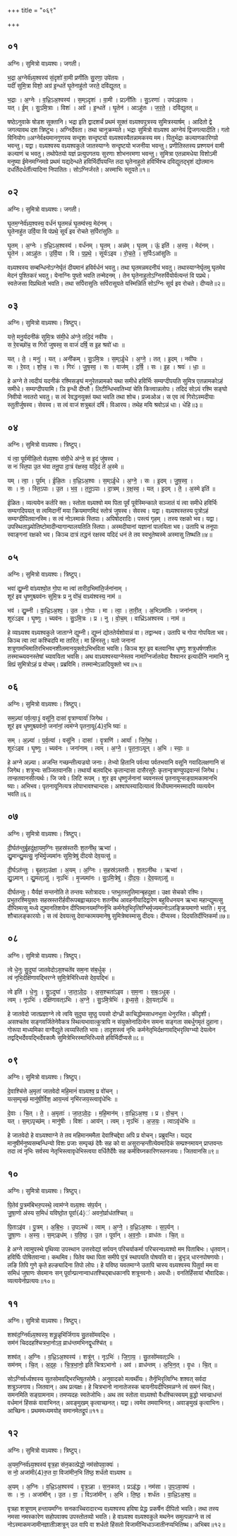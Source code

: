 +++
title = "०६९"

+++


## ०१
अग्निः। सुमित्रो वाध्र्यश्वः। जगती।

भ॒द्रा अ॒ग्नेर्व॑ध्र्य॒श्वस्य॑ सं॒दृशो॑ वा॒मी प्रणी॑तिः सु॒रणा॒ उपे॑तयः ।  
यदीं॑ सुमि॒त्रा विशो॒ अग्र॑ इ॒न्धते॑ घृ॒तेनाहु॑तो जरते॒ दवि॑द्युतत् ॥

भ॒द्राः । अ॒ग्नेः । व॒ध्रि॒ऽअ॒श्वस्य॑ । स॒म्ऽदृशः॑ । वा॒मी । प्रऽनी॑तिः । सु॒ऽरणाः॑ । उप॑ऽइतयः ।  
यत् । ई॒म् । सु॒ऽमि॒त्राः । विशः॑ । अग्रे॑ । इ॒न्धते॑ । घृ॒तेन॑ । आऽहु॑तः । ज॒र॒ते॒ । दवि॑द्युतत् ॥

षष्ठेऽनुवाके षोडश सूक्तानि। भद्रा इति द्वादशर्चं प्रथमं सूक्तं वध्र्यश्वपुत्रस्य सुमित्रस्यार्षम् । आदितो द्वे जगत्यावथ दश त्रिष्टुभः। अग्निर्देवता। तथा चानुक्रम्यते। भद्राः सुमित्रो वाध्र्यश्व आग्नेयं द्विजगत्यादीति। गतो विनियोगः॥अग्नेर्वक्ष्यमानगुणस्य सन्दृशः सन्दृष्टयो वध्र्यश्वस्यैतन्नामकस्य मम। पितुर्भद्राः कल्याणकारिण्य़ो भवन्तु। यद्वा। वध्र्यश्वस्य वध्र्यश्वकुले जातस्याग्नेः सन्दृष्टयो भजनीया भवन्तु। प्रणीतिस्तस्य प्रश्णयनं वामी कल्याणं च भवतु। तथोपेतयो यज्ञं प्रत्युपगतयः सुरणाः शोभनरमणा भवन्तु। सुमित्रा एतन्नामधेया विशोऽमी मनुष्या ईमेनमग्निमग्रे प्रथमं यद्यदेन्धते हविर्भिर्दीपयन्ति तदा घृतेनाहुतो हविर्भिश्च दविद्युतद्भृशं द्योतमानः दधर्तिदर्धर्तीत्यादिना निपातितः। सोऽग्निर्जरते। अस्माभिः स्तूयते॥१॥

## ०२
अग्निः। सुमित्रो वाध्र्यश्वः। जगती।

घृ॒तम॒ग्नेर्व॑ध्र्य॒श्वस्य॒ वर्ध॑नं घृ॒तमन्नं॑ घृ॒तम्व॑स्य॒ मेद॑नम् ।  
घृ॒तेनाहु॑त उर्वि॒या वि प॑प्रथे॒ सूर्य॑ इव रोचते स॒र्पिरा॑सुतिः ॥

घृ॒तम् । अ॒ग्नेः । व॒ध्रि॒ऽअ॒श्वस्य॑ । वर्ध॑नम् । घृ॒तम् । अन्न॑म् । घृ॒तम् । ऊं॒ इति॑ । अ॒स्य॒ । मेद॑नम् ।  
घृ॒तेन॑ । आऽहु॑तः । उ॒र्वि॒या । वि । प॒प्र॒थे॒ । सूर्यः॑ऽइव । रो॒च॒ते॒ । स॒र्पिःऽआ॑सुतिः ॥

वध्र्यश्वस्य सम्बन्धिनोऽग्नेर्घृतं दीयमानं हविर्वर्धनं भवतु। तथा घृतमन्नमदनीयं भवतु। तथास्याग्नेर्घृतमु घृतमेव मेदनं पुश्तिकरं भवतु। येनाग्निः पुष्तो भवति तन्मेदनम् । तेन घृतेनाहुतोऽग्निरुर्वियोर्वत्यन्तं वि पप्रथे। स्वतेजसा विप्रथितो भवति। तथा सर्पिरासुतिः सर्पिरासूयते यस्मिन्निति सोऽग्निः सूर्य इव रोचते। दीप्यते॥२॥

## ०३
अग्निः। सुमित्रो वाध्र्यश्वः। त्रिष्टुप्।

यत्ते॒ मनु॒र्यदनी॑कं सुमि॒त्रः स॑मी॒धे अ॑ग्ने॒ तदि॒दं नवी॑यः ।  
स रे॒वच्छो॑च॒ स गिरो॑ जुषस्व॒ स वाजं॑ दर्षि॒ स इ॒ह श्रवो॑ धाः ॥

यत् । ते॒ । मनुः॑ । यत् । अनी॑कम् । सु॒ऽमि॒त्रः । स॒म्ऽई॒धे । अ॒ग्ने॒ । तत् । इ॒दम् । नवी॑यः ।  
सः । रे॒वत् । शो॒च॒ । सः । गिरः॑ । जु॒ष॒स्व॒ । सः । वाज॑म् । द॒र्षि॒ । सः । इ॒ह । श्रवः॑ । धाः॒ ॥

हे अग्ने ते त्वदीयं यदनीकं रश्मिसङ्घं मनुरेतन्नामको यथा समीधे हविर्भिः सम्यग्दीपयति सुमित्र एतन्नामकोऽहं समीधे। सम्यग्दीपयामि। ञि इन्धी दीप्तौ। लिटीन्धिभवतिभ्यां चेति कित्त्वान्नलोपः। तदिदं सोऽयं रश्मि सङ्घो निवीयो नवतरो भवतु। स त्वं रेवद्धनयुक्तं यथा भवति तथा शोच। प्रज्वओअ। स एव त्वं गिरोऽस्मदीयाः स्तुतीर्जुषस्व। सेवस्व। स त्वं वाजं शत्रुबलं दर्षि। विआरय। तथेह मयि श्रवोऽन्नं धाः। धेहि॥३॥

## ०४
अग्निः। सुमित्रो वाध्र्यश्वः। त्रिष्टुप्।

यं त्वा॒ पूर्व॑मीळि॒तो व॑ध्र्य॒श्वः स॑मी॒धे अ॑ग्ने॒ स इ॒दं जु॑षस्व ।  
स नः॑ स्ति॒पा उ॒त भ॑वा तनू॒पा दा॒त्रं र॑क्षस्व॒ यदि॒दं ते॑ अ॒स्मे ॥

यम् । त्वा॒ । पूर्व॑म् । ई॒ळि॒तः । व॒ध्रि॒ऽअ॒श्वः । स॒म्ऽई॒धे । अ॒ग्ने॒ । सः । इ॒दम् । जु॒ष॒स्व॒ ।  
सः । नः॒ । स्ति॒ऽपाः । उ॒त । भ॒व॒ । त॒नू॒ऽपाः । दा॒त्रम् । र॒क्ष॒स्व॒ । यत् । इ॒दम् । ते॒ । अ॒स्मे इति॑ ॥

ईळितः। व्यत्ययेन कर्तरि क्तः। स्तोता वध्र्यश्वो मम पिता पूर्वं पूर्वस्मिन्काले सञ्जातं यं त्वा समीधे हविर्भिः सम्यगदिपयत् स त्वमिदानीं मया क्रियमाणमिदं स्तोत्रं जुषस्व। सेवस्व। यद्वा। वध्र्यश्वस्तस्य पुत्रोऽहं सम्यग्दीपितवानस्मि। स त्वं नोऽस्माकं स्तिपाः। अपिषोदरादिः। पस्त्यं गृहम् । तस्य रक्षको भव। यद्वा। उपस्थिताञ्ज्योतिष्टोमादीन्यागान्पालयतिति स्तिपाः। अस्मदीयानां यज्ञानां पालयिता भव। उतापि च तनूपाः स्वाङ्गनां रक्षको भव। किञ्च दात्रं तद्धनं रक्षस्व यदिदं धनं ते तव स्वभुतेष्वस्मे अस्मासु तिष्थति॥४॥

## ०५
अग्निः। सुमित्रो वाध्र्यश्वः। त्रिष्टुप्।

भवा॑ द्यु॒म्नी वा॑ध्र्यश्वो॒त गो॒पा मा त्वा॑ तारीद॒भिमा॑ति॒र्जना॑नाम् ।  
शूर॑ इव धृ॒ष्णुश्च्यव॑नः सुमि॒त्रः प्र नु वो॑चं॒ वाध्र्य॑श्वस्य॒ नाम॑ ॥

भव॑ । द्यु॒म्नी । वा॒ध्रि॒ऽअ॒श्व॒ । उ॒त । गो॒पाः । मा । त्वा॒ । ता॒री॒त् । अ॒भिऽमा॑तिः । जना॑नाम् ।  
शूरः॑ऽइव । घृ॒ष्णुः । च्यव॑नः । सु॒ऽमि॒त्रः । प्र । नु । वो॒च॒म् । वाध्रि॑ऽअश्वस्य । नाम॑ ॥

हे व्याध्र्यश्व वध्र्यश्वकुले जाताग्ने द्युम्नी। द्युम्नं द्योततेर्यशोवान्नं वा। तद्वान्भव। उतापि च गोपा गोपयिता भव। किञ्च त्वा त्वां कश्चिदपि मा तारित्। मा हिनस्तु। यतो जनानां शत्रूणामभिमातिरभिभवनशीलमानयुक्तोऽभिभविता भवसि। किञ्च शूर इव बलवानिव धृष्णुः शत्रुधर्षणशीलः तस्माच्च्यवनस्तेषां च्यावयिता भवसि। अथ वाध्र्यश्वस्याग्नेस्तव नामाग्निर्जातवेदा वैश्वानर इत्यादीनि नामानि नु क्षिप्रं सुमित्रोऽहं प्र वोचम्। प्रब्रविमि। तस्मान्मेऽन्नादियुक्तो भव॥५॥

## ०६
अग्निः। सुमित्रो वाध्र्यश्वः। त्रिष्टुप्।

सम॒ज्र्या॑ पर्व॒त्या॒३॒॑ वसू॑नि॒ दासा॑ वृ॒त्राण्यार्या॑ जिगेथ ।  
शूर॑ इव धृ॒ष्णुश्च्यव॑नो॒ जना॑नां॒ त्वम॑ग्ने पृतना॒यू{4}र॒भि ष्याः॑ ॥

सम् । अ॒ज्र्या॑ । प॒र्व॒त्या॑ । वसू॑नि । दासा॑ । वृ॒त्राणि॑ । आर्या॑ । जि॒गे॒थ॒ ।  
शूरः॑ऽइव । घृ॒ष्णुः । च्यव॑नः । जना॑नाम् । त्वम् । अ॒ग्ने॒ । पृ॒त॒ना॒ऽयून् । अ॒भि । स्याः॒ ॥

हे अग्ने अज्र्या। अजन्ति गच्छन्तीत्यज्रयो जनाः। तेभ्यो हितानि पर्वत्या पर्वतभवानि वसूनि गवादिलक्षणानि सं जिगेथ। शत्रुभ्यः सञ्जितवानसि। तथार्या बलवद्भिः कृतान्दासा दासैरसुरैः कृतान्वृत्राण्युपद्रवान्सं जिगेथ। तान्हतवानसीत्यर्थः। जि जये। लिटि रूपम् । शुर इव धृष्णुर्जनानां च्यवनस्त्वं पृतनायून्सङ्ग्रामकामानभि ष्याः। अभिभव। पृतनायूनित्यत्र लोपाभावश्चान्दसः। अश्वाघस्यादित्यात्वं विधीयमानमस्मादपि व्यत्ययेन भवति॥६॥

## ०७
अग्निः। सुमित्रो वाध्र्यश्वः। त्रिष्टुप्।

दी॒र्घत॑न्तुर्बृ॒हदु॑क्षा॒यम॒ग्निः स॒हस्र॑स्तरीः श॒तनी॑थ॒ ऋभ्वा॑ ।  
द्यु॒मान्द्यु॒मत्सु॒ नृभि॑र्मृ॒ज्यमा॑नः सुमि॒त्रेषु॑ दीदयो देव॒यत्सु॑ ॥

दी॒र्घऽत॑न्तुः । बृ॒हत्ऽउ॑क्षा । अ॒यम् । अ॒ग्निः । स॒हस्र॑ऽस्तरीः । श॒तऽनी॑थः । ऋभ्वा॑ ।  
द्यु॒ऽमान् । द्यु॒मत्ऽसु॑ । नृऽभिः॑ । मृ॒ज्यमा॑नः । सु॒ऽमि॒त्रेषु॑ । दी॒द॒यः॒ । दे॒व॒यत्ऽसु॑ ॥

दीर्घतन्तुः। यैर्यज्ञं सन्तनोति ते तन्तवः स्तोत्रादयः। प्तभुतस्तुतिमान्बृहदुक्षा। उक्षा सेचको रश्मिः। प्रभुतरश्मियुक्तः सहस्रस्तरीर्हवीरूपबह्वाच्छादनः शतनीथ आवहनीयादिद्वारेण बहुविधनयन ऋभ्वा महान्द्युमत्सु दीप्तिमत्सु मध्ये द्युमानतिशयेन दीप्तिमानयमग्निर्नृभि कर्मनेतृभिरृत्विग्भिर्मृज्यमानोऽलङ्क्रियमाणो भवति। मृजू शौचालङ्कारयोः। स त्वं देवयत्सु देवान्कामयमानेषु सुमित्रेष्वस्मासु दीदयः। दीप्यस्व। दिदयतिर्दीप्तिकर्मा॥७॥

## ०८
अग्निः। सुमित्रो वाध्र्यश्वः। त्रिष्टुप्।

त्वे धे॒नुः सु॒दुघा॑ जातवेदोऽस॒श्चते॑व सम॒ना स॑ब॒र्धुक् ।  
त्वं नृभि॒र्दक्षि॑णावद्भिरग्ने सुमि॒त्रेभि॑रिध्यसे देव॒यद्भिः॑ ॥

त्वे इति॑ । धे॒नुः । सु॒ऽदुघा॑ । जा॒त॒ऽवे॒दः॒ । अ॒स॒श्चता॑ऽइव । स॒म॒ना । स॒बः॒ऽधुक् ।  
त्वम् । नृऽभिः॑ । दक्षि॑णावत्ऽभिः । अ॒ग्ने॒ । सु॒ऽमि॒त्रेभिः॑ । इ॒ध्य॒से॒ । दे॒व॒यत्ऽभिः॑ ॥

हे जातवेदो जातप्रज्ञाग्ने त्वे त्वयि सुदुघा सुष्ठु पयसो दोग्ध्री काचिद्धोमसाधनभुता धेनुरस्ति। कीदृशी। असश्चतेव सङ्गवर्जितेनेवैकत्र स्थित्यभावात्कुत्रापि न संयुक्तेनादित्येन समना सङ्गता सबर्धुगमृतं दुहाना। गोरूपा माध्यमिका वाग्वैद्युते त्वय्यस्तिति भावः। तादृशस्त्वं नृभिः कर्मनेतृभिर्दक्षणावद्भिरृत्विग्भ्यो देयत्वेन तद्वद्भिर्देवयद्भिर्देवकामैः सुमित्रेभिरस्माभिरिध्यसे हविर्भिर्दीप्यसे॥८॥

## ०९
अग्निः। सुमित्रो वाध्र्यश्वः। त्रिष्टुप्।

दे॒वाश्चि॑त्ते अ॒मृता॑ जातवेदो महि॒मानं॑ वाध्र्यश्व॒ प्र वो॑चन् ।  
यत्स॒म्पृच्छं॒ मानु॑षी॒र्विश॒ आय॒न्त्वं नृभि॑रजय॒स्त्वावृ॑धेभिः ॥

दे॒वाः । चि॒त् । ते॒ । अ॒मृताः॑ । जा॒त॒ऽवे॒दः॒ । म॒हि॒मान॑म् । वा॒ध्रि॒ऽअ॒श्व॒ । प्र । वो॒च॒न् ।  
यत् । स॒म्ऽपृच्छ॑म् । मानु॑षीः । विशः॑ । आय॑न् । त्वम् । नृऽभिः॑ । अ॒ज॒यः॒ । त्वाऽवृ॑धेभिः ॥

हे जातवेदो हे वाध्र्यश्वाग्ने ते तव महिमानममैता देवाश्चिद्देवा अपि प्र वोचन्। प्रब्रुवन्ति। यद्यद मानुषीर्मनुष्यसम्बन्धिन्यो विशः प्रजाः सम्पृच्छं देवैः सह को वा असुरान्हन्तीत्येवमादिकं सम्प्रश्नमायन् प्राप्तवन्तः तदा त्वं नृभिः सर्वस्य नेतृभिस्त्वावृधेभिस्त्वया वर्धितैर्देवैः सह कर्मविघ्नकारिणस्तनजयः। जितवानसि॥९॥

## १०
अग्निः। सुमित्रो वाध्र्यश्वः। त्रिष्टुप्।

पि॒तेव॑ पु॒त्रम॑बिभरु॒पस्थे॒ त्वाम॑ग्ने वध्र्य॒श्वः स॑प॒र्यन् ।  
जु॒षा॒णो अ॑स्य स॒मिधं॑ यविष्ठो॒त पूर्वा{4}॑ अवनो॒र्व्राध॑तश्चित् ॥

पि॒ताऽइ॑व । पु॒त्रम् । अ॒बि॒भः॒ । उ॒पऽस्थे॑ । त्वाम् । अ॒ग्ने॒ । व॒ध्रि॒ऽअ॒श्वः । स॒प॒र्यन् ।  
जु॒षा॒णः । अ॒स्य॒ । स॒म्ऽइध॑म् । य॒वि॒ष्ठ॒ । उ॒त । पूर्वा॑न् । अ॒व॒नोः॒ । व्राध॑तः । चि॒त् ॥

हे अग्ने त्वामुपस्थे पृथिव्या उपस्थान उत्तरवेद्यां सर्पयन् परिचर्याकर्मा परिचरन्वध्र्यश्वो मम पिताबिभः। धृतवान्। हविर्घिः पोषितवान्वा। कथमिव। पितेव यथा पिता समीपे पुत्रं स्थापयति पोषयति वा। डुभृञ् धारनपोषणयोः। लङि तिपि गुणे कृते हल्ङ्यादिना तिपो लोपः। हे यविष्ठ यवतमाग्ने उतापि चास्य वध्र्यश्वस्य पितुर्वा मम वा समिधं जुषाणः सेवमानः सन् पूर्वान्प्रत्नान्वाधतश्चिद्बाधकानपि शत्रूनवनोः। अवधीः। वनतिर्हिंसायां भौवादिकः। व्यत्ययेनोप्रत्ययः॥१०॥

## ११
अग्निः। सुमित्रो वाध्र्यश्वः। त्रिष्टुप्।

शश्व॑द॒ग्निर्व॑ध्र्य॒श्वस्य॒ शत्रू॒न्नृभि॑र्जिगाय सु॒तसो॑मवद्भिः ।  
सम॑नं चिददहश्चित्रभा॒नोऽव॒ व्राध॑न्तमभिनद्वृ॒धश्चि॑त् ॥

शश्व॑त् । अ॒ग्निः । व॒ध्रि॒ऽअ॒श्वस्य॑ । शत्रू॑न् । नृऽभिः॑ । जि॒गा॒य॒ । सु॒तसो॑मवत्ऽभिः ।  
सम॑नम् । चि॒त् । अ॒द॒हः॒ । चि॒त्र॒भा॒नो॒ इति॑ चित्रऽभानो । अव॑ । व्राध॑न्तम् । अ॒भि॒न॒त् । वृ॒धः । चि॒त् ॥

सोऽग्निर्वर्ध्यश्वस्य सुतसोमवद्भिरभिषुतसोमैः। अनुवादको मत्वर्थीयः। तैर्नृभिरृत्विग्भिः शश्वत् सर्वदा शत्रूञ्जगाय। जितवान्। अथ प्रत्यक्षः। हे चित्रभानो नानातेजस्क चायनीयदीप्तिमन्नग्ने त्वं समनं चित्। समनमिति सङ्ग्रामनाम। तमप्यदहः स्वतेजोभिः। अथ तव स्तोता वाध्र्यश्वो वैधश्चित्स्वयम् व्रुद्धो भवन्व्राधन्तं वर्धमानं हिंसकं वावाभिनत्। अवङ्मुखम् कृत्वाच्छनत्। यद्वा। त्वमेव तमवाभिनत्। अवाङ्मुखं कृत्वाभिनः। आच्छिनः। प्रथममध्यमयोह् समानमेतद्रूपं॥११॥

## १२
अग्निः। सुमित्रो वाध्र्यश्वः। त्रिष्टुप्।

अ॒यम॒ग्निर्व॑ध्र्य॒श्वस्य॑ वृत्र॒हा स॑न॒कात्प्रेद्धो॒ नम॑सोपवा॒क्यः॑ ।  
स नो॒ अजा॑मी{4}रु॒त वा॒ विजा॑मीन॒भि ति॑ष्ठ॒ शर्ध॑तो वाध्र्यश्व ॥

अ॒यम् । अ॒ग्निः । व॒ध्रि॒ऽअ॒श्वस्य॑ । वृ॒त्र॒ऽहा । स॒न॒कात् । प्रऽइ॑द्धः । नम॑सा । उ॒प॒ऽवा॒क्यः॑ ।  
सः । नः॒ । अजा॑मीन् । उ॒त । वा॒ । विऽजा॑मीन् । अ॒भि । ति॒ष्ठ॒ । शर्ध॑तः । वा॒ध्रि॒ऽअ॒श्व॒ ॥

वृत्रहा शत्रूणाम् हन्तायमग्निः सनकाच्चिरादारभ्य वध्र्यश्वस्य हविषा प्रेद्धः प्रकर्षेन दीपितो भवति। तथा तस्य नमसा नमस्कारेण सहोपवाक्य उपस्तोतव्यो भवति। हे वाध्र्यश्व वध्र्यश्वकुले मथनेन समुत्पन्नाग्ने स त्वं नोऽस्माकमजामीनज्ञातीञ्शत्रून् उत वापि वा शर्धतो हिंसतो विजामीन्विधाञ्जातीनप्यभितिष्थ। अभिबव॥१२॥